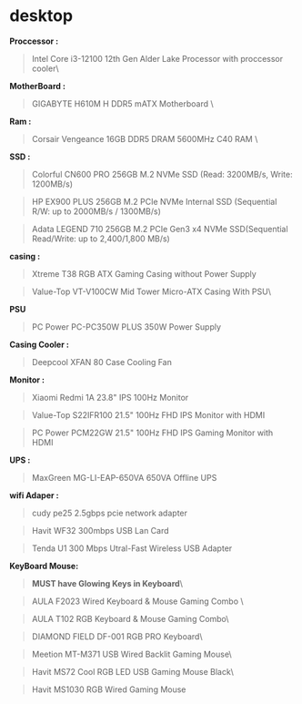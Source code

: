 # desktop

**Proccessor :** 
 >Intel Core i3-12100 12th Gen Alder Lake Processor with proccessor cooler\

**MotherBoard :** 
 > GIGABYTE H610M H DDR5 mATX Motherboard \

**Ram :**
 > Corsair Vengeance 16GB DDR5 DRAM 5600MHz C40 RAM \

**SSD :** 
 >Colorful CN600 PRO 256GB M.2 NVMe SSD (Read: 3200MB/s, Write: 1200MB/s)
 
 >HP EX900 PLUS 256GB M.2 PCIe NVMe Internal SSD (Sequential R/W: up to 2000MB/s / 1300MB/s)

 >Adata LEGEND 710 256GB M.2 PCIe Gen3 x4 NVMe SSD(Sequential Read/Write: up to 2,400/1,800 MB/s)

**casing :**
 >Xtreme T38 RGB ATX Gaming Casing without Power Supply

 >Value-Top VT-V100CW Mid Tower Micro-ATX Casing With PSU\

**PSU**
 >PC Power PC-PC350W PLUS 350W Power Supply

**Casing Cooler :** 
 >Deepcool XFAN 80 Case Cooling Fan


**Monitor :**
 >Xiaomi Redmi 1A 23.8" IPS 100Hz Monitor

 > Value-Top S22IFR100 21.5" 100Hz FHD IPS Monitor with HDMI

 > PC Power PCM22GW 21.5" 100Hz FHD IPS Gaming Monitor with HDMI

**UPS :**
 >MaxGreen MG-LI-EAP-650VA 650VA Offline UPS
  
**wifi Adaper :**
 >cudy pe25 2.5gbps pcie network adapter

 >Havit WF32 300mbps USB Lan Card

 >Tenda U1 300 Mbps Utral-Fast Wireless USB Adapter

**KeyBoard Mouse:**
 >**MUST have Glowing Keys in Keyboard**\

 > AULA F2023 Wired Keyboard & Mouse Gaming Combo \

 > AULA T102 RGB Keyboard & Mouse Gaming Combo\

 >DIAMOND FIELD DF-001 RGB PRO Keyboard\

 >Meetion MT-M371 USB Wired Backlit Gaming Mouse\

 >Havit MS72 Cool RGB LED USB Gaming Mouse Black\

 >Havit MS1030 RGB Wired Gaming Mouse

